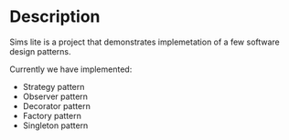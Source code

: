 <h1>Description</h1>
<p>Sims lite is a project that demonstrates implemetation of a few software design patterns.</p>
<p>Currently we have implemented: <ul><li>Strategy pattern</li><li>Observer pattern</li> <li>Decorator pattern</li> <li>Factory pattern</li> <li>Singleton pattern</li></ul></p>
